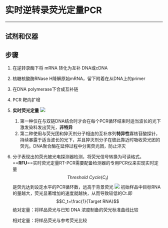 # 实时逆转录荧光定量PCR
---
## 试剂和仪器

## 步骤
1. 在逆转录酶下将 mRNA 转化为互补 DNA或cDNA 
2. 核糖核酸酶RNase H降解原始mRNA，留下附着在从DNA上的primer
3. 在DNA polymerase下合成互补链
4. PCR 靶向扩增
5. **实时荧光定量**
![](attachments/fluorescent.bmp)
	1. 第一种仅在与双链DNA结合时才会在每个PCR循环结束时适当波长的光下激发染料发出荧光，**非特异**
	2. 第二种使用与荧光团和猝灭剂分子相连的互补序列**特异性**寡核苷酸探针，持续暴露于适当波长的光下，并且猝灭剂分子在彼此靠近时吸收荧光团的荧光。DNA聚合酶在延伸过程中分离荧光团，防止淬灭

6. 分子表现出的荧光被光电探测器检测，将荧光信号转换为可读格式。==**RFU**==实时荧光定量RT-PCR需要配备检测器的专用PCR仪来实现实时定量$$Threshold\ Cycle(C_t)$$是荧光达到设定水平的PCR循环数，远高于背景荧光
	![](attachments/Quantitative.bmp)
	初始样品中目标RNA的量越大，荧光显著增加的速度就越快，从而导致较低的Ct.即$$C_t=\frac{1}{Target RNA}$$
	绝对定量：将样品荧光与已知 DNA 浓度制备的荧光标准曲线比较
	
	相对定量：将样品荧光与参考荧光比较
